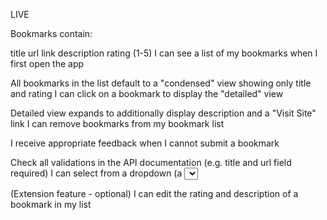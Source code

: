 LIVE

Bookmarks contain:

  title
  url link
  description
  rating (1-5)
  I can see a list of my bookmarks when I first open the app

  All bookmarks in the list default to a "condensed" view showing only title and rating
  I can click on a bookmark to display the "detailed" view

  Detailed view expands to additionally display description and a "Visit Site" link
  I can remove bookmarks from my bookmark list

  I receive appropriate feedback when I cannot submit a bookmark

  Check all validations in the API documentation (e.g. title and url field required)
  I can select from a dropdown (a <select> element) a "minimum rating" to filter the list by all bookmarks rated at or above the chosen selection

  (Extension feature - optional) I can edit the rating and description of a bookmark in my list
